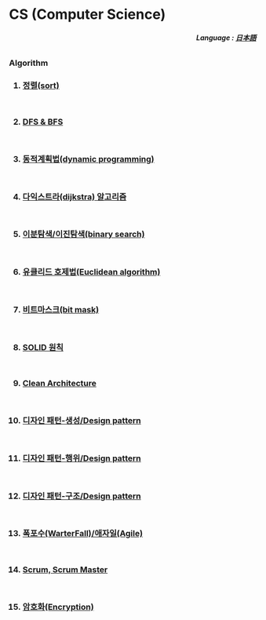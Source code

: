 # CS (Computer Science)

<div align="right">
  <h5>
    Language : 
    <a href="JP.md">日本語</a> 
  </h5>
</div>

<h6>  
<h3>Algorithm<h3>    
  
1. <a href="kr/1 - 정렬.md">정렬(sort)</a> 
 
<br> 

2. <a href="kr/2 - DFS & BFS.md">DFS & BFS</a> <br>

<br>

3. <a href="kr/3 - 동적 계획법.md">동적계획법(dynamic programming) </a>

<br>

4. <a href="kr/6 - 다익스트라.md">다익스트라(dijkstra) 알고리즘</a> 

<br>

5. <a href="kr/8 - 이분 탐색.md">이분탐색/이진탐색(binary search)</a>

<br>

6. <a href="kr/9 - 유클리드 호제법.md">유클리드 호제법(Euclidean algorithm)</a> 
<br>

7. <a href="kr/7 - 비트마스크.md">비트마스크(bit mask)</a> 

<br>

8. <a href="kr/5 - SOLID 원칙.md">SOLID 원칙</a> 
 
<br>

9. <a href="kr/4 - clean architecture.md">Clean Architecture</a>

<br>
  
10. <a href="kr/10 - 디자인 패턴(생성).md">디자인 패턴-생성/Design pattern</a>

<br>

11. <a href="kr/11 - 디자인 패턴(행위).md">디자인 패턴-행위/Design pattern</a>
  
<br>
  
12. <a href="kr/12 - 디자인 패턴(구조).md">디자인 패턴-구조/Design pattern</a>

<br>
  
13. <a href="kr/13 - 폭포수(WarterFall)and애자일(Agile).md">폭포수(WarterFall)/애자일(Agile)</a> 

<br>

14. <a href="kr/14 - ScrumAndScrumMaster.md">Scrum, Scrum Master</a>

<br>

15. <a href="kr/15 - 암호화.md">암호화(Encryption)</a>

</h6> 
